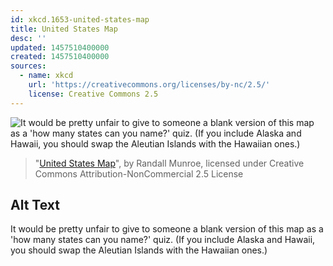 ```yaml
---
id: xkcd.1653-united-states-map
title: United States Map
desc: ''
updated: 1457510400000
created: 1457510400000
sources:
  - name: xkcd
    url: 'https://creativecommons.org/licenses/by-nc/2.5/'
    license: Creative Commons 2.5
---
```

![It would be pretty unfair to give to someone a blank version of this map as a 'how many states can you name?' quiz. (If you include Alaska and Hawaii, you should swap the Aleutian Islands with the Hawaiian ones.)](https://imgs.xkcd.com/comics/united_states_map.png)
> "[United States Map](https://xkcd.com/1653/)", by Randall Munroe, licensed under Creative Commons Attribution-NonCommercial 2.5 License

## Alt Text
It would be pretty unfair to give to someone a blank version of this map as a 'how many states can you name?' quiz. (If you include Alaska and Hawaii, you should swap the Aleutian Islands with the Hawaiian ones.)
